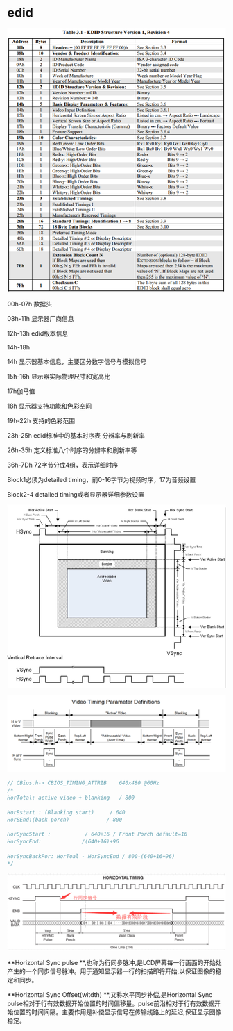 # edid

![image-20240204141757616](.\image\image-20240204141757616.png)

00h-07h 数据头

08h-11h 显示器厂商信息

12h-13h edid版本信息

14h-18h

14h 显示器基本信息，主要区分数字信号与模拟信号

15h-16h 显示器实际物理尺寸和宽高比

17h伽马值

18h 显示器支持功能和色彩空间

19h-22h 支持的色彩范围

23h-25h edid标准中的基本时序表 分辨率与刷新率

26h-35h  定义标准八个时序的分辨率和刷新率等

36h-7Dh 72字节分成4组，表示详细时序

Block1必须为detailed timing，前0-16字节为视频时序，17为音频设置

Block2-4 detailed timing或者显示器详细参数设置



![image-20240204141831009](.\image\image-20240204141831009.png)



![image-20240204141857351](.\image\image-20240204141857351.png)

``` c
// CBios.h-> CBIOS_TIMING_ATTRIB    640x480 @60Hz
/* 
HorTotal: active video + blanking   / 800

HorBstart : (Blanking start)     / 640
HorBEnd:(back porch)            / 800

HorSyncStart :           / 640+16 / Front Porch default=16
HorSyncEnd:             /(640+16)+96

HorSyncBackPor: HorToal - HorSyncEnd / 800-(640+16+96)
*/
```

![image-20240204142640970](.\image\image-20240204142640970.png)

**Horizontal Sync pulse **,也称为行同步脉冲,是LCD屏幕每一行画面的开始处产生的一个同步信号脉冲。用于通知显示器一行的扫描即将开始,以保证图像的稳定和同步。

**Horizontal Sync Offset(witdth) **,又称水平同步补偿,是Horizontal Sync pulse相对于行有效数据开始位置的时间偏移量。pulse前沿相对于行有效数据开始位置的时间间隔。主要作用是补偿显示信号在传输线路上的延迟,保证显示图像稳定。